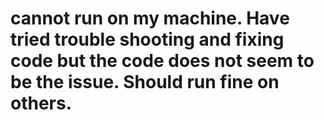 # cannot run on my machine. Have tried trouble shooting and fixing code but the code does not seem to be the issue. Should run fine on others.
